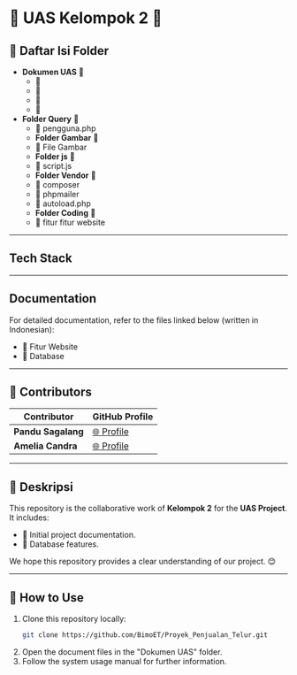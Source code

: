 # 🌟 UAS Kelompok 2 🌟

## 📂 Daftar Isi Folder
- **Dokumen UAS** 📄
  - 📘 
  - 📙
  - 📗
  - 📕 
- **Folder Query** 📁
  - 🔧 pengguna.php
  - **Folder Gambar** 📁
  - 🔧 File Gambar
  -  **Folder js** 📁
  - 🔧 script.js
  - **Folder Vendor** 📁
  - 🔧 composer
  - 🔧 phpmailer
  - 🔧 autoload.php
  - **Folder Coding** 📁
  - 🔧 fitur fitur website

---

## Tech Stack
---

## Documentation
For detailed documentation, refer to the files linked below (written in Indonesian):

- 📘 Fitur Website
- 📘 Database

---

## 🤝 Contributors
| Contributor       | GitHub Profile                                  |
|-------------------|------------------------------------------------|
| **Pandu Sagalang**  | [🌐 Profile](https://github.com/PanduSagalang) |
| **Amelia Candra**      | [🌐 Profile](https://github.com/AmeliaCandra21)    |

---

## 📝 Deskripsi
This repository is the collaborative work of **Kelompok 2** for the **UAS Project**. It includes:
- 📌 Initial project documentation.
- 📌 Database features.


We hope this repository provides a clear understanding of our project. 😊

---

## 🚀 How to Use
1. Clone this repository locally:
   ```bash
   git clone https://github.com/BimoET/Proyek_Penjualan_Telur.git
   ```
2. Open the document files in the "Dokumen UAS" folder.
3. Follow the system usage manual for further information.
